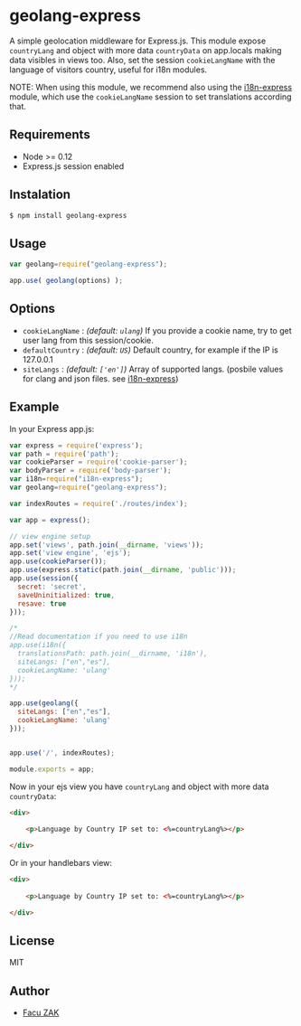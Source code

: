 # geolang-express

A simple geolocation middleware for Express.js. This module expose `countryLang` and object with more data `countryData` on app.locals making data visibles in views too.
Also, set the session `cookieLangName` with the language of visitors country, useful for i18n modules.

NOTE: When using this module, we recommend also using the [i18n-express](https://github.com/koalazak/i18n-express) module, which use the `cookieLangName` session to set translations according that. 


## Requirements

  - Node >= 0.12
  - Express.js session enabled

## Instalation

```bash
$ npm install geolang-express
```

## Usage

```js
var geolang=require("geolang-express");

app.use( geolang(options) );
```

## Options

- `cookieLangName` : *(default: `ulang`)* If you provide a cookie name, try to get user lang from this session/cookie.
- `defaultCountry` :  *(default: `US`)* Default country, for example if the IP is 127.0.0.1
- `siteLangs` :  *(default: `['en']`)* Array of supported langs. (posbile values for clang and json files. see [i18n-express](https://github.com/koalazak/i18n-express))


## Example 

 In your Express app.js:

```javascript
var express = require('express');
var path = require('path');
var cookieParser = require('cookie-parser');
var bodyParser = require('body-parser');
var i18n=require("i18n-express");
var geolang=require("geolang-express");

var indexRoutes = require('./routes/index');

var app = express();

// view engine setup
app.set('views', path.join(__dirname, 'views'));
app.set('view engine', 'ejs');
app.use(cookieParser());
app.use(express.static(path.join(__dirname, 'public')));
app.use(session({
  secret: 'secret',
  saveUninitialized: true,
  resave: true
}));

/*
//Read documentation if you need to use i18n
app.use(i18n({
  translationsPath: path.join(__dirname, 'i18n'),
  siteLangs: ["en","es"],
  cookieLangName: 'ulang'
}));
*/

app.use(geolang({
  siteLangs: ["en","es"],
  cookieLangName: 'ulang'
}));


app.use('/', indexRoutes);

module.exports = app;


```

Now in your ejs view you have `countryLang` and object with more data `countryData`:

```html
<div>
	
	<p>Language by Country IP set to: <%=countryLang%></p>

</div>
```

Or in your handlebars view:

```html
<div>
	
	<p>Language by Country IP set to: <%=countryLang%></p>

</div>
```

## License

MIT

## Author

  - [Facu ZAK](https://github.com/koalazak) 
